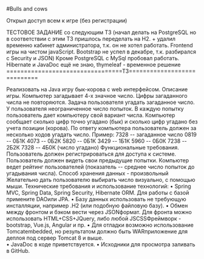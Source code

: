 #Bulls and cows

Открыл доступ всем к игре (без регистрации)

ТЕСТОВОЕ ЗАДАНИЕ со следующим ТЗ (начал делать на PostgreSQL но в
 соответствии с этим ТЗ пришлось переделать на H2. + удалил временно 
 кабинет администратора, т.к. он не хотел работать. Frontend игры на чистом javaScript.
   Bootstrap не успел в декабре, т.к. разбирался c Security и JSON) 
   Кроме PostgreSQL с MySql пробовал работать. 
   Hibernate и JavaDoc ещё не знаю, thymeleaf - временное решение
   =================================ТЗ============================

Реализовать на Java игру бык-корова с web интерфейсом. 
 Описание игры.
   Компьютер загадывает 4-х значное число. Цифры загаданного числа не
   повторяются. Задача пользователя угадать загаданное число. У
   пользователя неограниченное число попыток. В каждую попытку
   пользователь дает компьютеру свой вариант числа. Компьютер сообщает
   сколько цифр точно угадано (бык) и сколько цифр угадано без учета
   позиции (корова). По ответу компьютера пользователь должен за
   несколько ходов угадать число.
   Пример:
   7328 -- загаданное число
   0819 -- 0Б1К
   4073 -- 0Б2К
   5820 -- 0Б1К
   3429 -- 1Б1К
   5960 -- 0Б0К
   7238 -- 2Б2К
   7328 -- 4Б0К (число угадано)
 Функциональные требования.
   Пользователь должен регистрироваться для доступа к системе.
   Пользователь должен видеть свои предыдущие попытки.
   Компьютер ведет рейтинг пользователей (показатель -- среднее число
   попыток до угадывания числа).
   Способ хранения данных - произвольный
   Желательно дать пользователю выбирать число визуально, с помощью мыши.
 Технические требования и использование технологий:
•	Spring MVC, Spring Data, Spring Security, Hibernate ORM. Для работы с базой примените DAOили JPA. 
•	Базу данных использовать не требующую инсталляции, например .H2 (или подобную файловую базу). 
•	Обмен между фронтом и бэком вести через JSONформат. Для фронта можно использовать HTML+CSS+JQuery, либо любой JSCSSФреймворк - bootstrap, Vue.js, Angular и пр. 
•	Для отладки возможно использование Tomcatembedded, но результатом должно быть WARприложение для  деплоя под сервер Tomcat 8 и выше.  
•	JavaDoc в коде приветствуется.
•	Исходники для просмотра заливать в GitHub.

